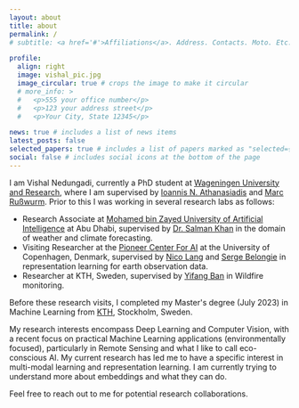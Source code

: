 ```yaml
---
layout: about
title: about
permalink: /
# subtitle: <a href='#'>Affiliations</a>. Address. Contacts. Moto. Etc.

profile:
  align: right
  image: vishal_pic.jpg
  image_circular: true # crops the image to make it circular
  # more_info: >
  #   <p>555 your office number</p>
  #   <p>123 your address street</p>
  #   <p>Your City, State 12345</p>

news: true # includes a list of news items
latest_posts: false
selected_papers: true # includes a list of papers marked as "selected={true}"
social: false # includes social icons at the bottom of the page
---
```




I am Vishal Nedungadi, currently a PhD student at [Wageningen University and Research](https://www.wur.nl/en.htm), where I am supervised by [Ioannis N. Athanasiadis](https://www.athanasiadis.info/) and [Marc Rußwurm](https://marcrusswurm.com/).  Prior to this I was working in several research labs as follows: 
- Research Associate at [Mohamed bin Zayed University of Artificial Intelligence](https://mbzuai.ac.ae/) at Abu Dhabi, supervised by [Dr. Salman Khan](https://salman-h-khan.github.io/) in the domain of weather and climate forecasting.
- Visiting Researcher at the [Pioneer Center For AI](https://www.aicentre.dk/) at the University of Copenhagen, Denmark, supervised by [Nico Lang](https://langnico.github.io/) and [Serge Belongie](https://www.belongielab.org/) in representation learning for earth observation data.
- Researcher at KTH, Sweden, supervised by [Yifang Ban](https://www.kth.se/profile/yifang) in Wildfire monitoring.

Before these research visits, I completed my Master's degree (July 2023) in Machine Learning from [KTH](https://www.kth.se/en), Stockholm, Sweden.


My research interests encompass Deep Learning and Computer Vision, with a recent focus on practical Machine Learning applications (environmentally focused), particularly in Remote Sensing and what I like to call eco-conscious AI. My current research has led me to have a specific interest in multi-modal learning and representation learning. I am currently trying to understand more about embeddings and what they can do. 

Feel free to reach out to me for potential research collaborations. 






